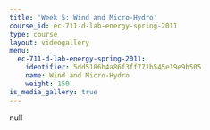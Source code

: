 ```yaml
---
title: 'Week 5: Wind and Micro-Hydro'
course_id: ec-711-d-lab-energy-spring-2011
type: course
layout: videogallery
menu:
  ec-711-d-lab-energy-spring-2011:
    identifier: 5dd5186b4a86f3ff771b545e19e9b505
    name: Wind and Micro-Hydro
    weight: 150
is_media_gallery: true
---
```

null